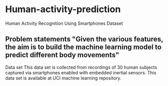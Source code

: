 # Human-activity-prediction
Human Activity Recognition Using Smartphones Dataset

Problem statements
"Given the various features, the aim is to build the machine learning model to predict different body movements"
--------------------------------------------------------------------------------------
Data set
This data set is collected from recordings of 30 human subjects captured via smartphones enabled with embedded inertial sensors. This data set is available at UCI machine learning repository.
